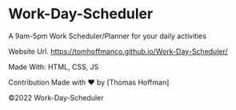 # Work-Day-Scheduler

A 9am-5pm Work Scheduler/Planner for your daily activities

Website Url. https://tomhoffmanco.github.io/Work-Day-Scheduler/

Made With: HTML, CSS, JS

Contribution Made with ❤️ by [Thomas Hoffman]

©️2022 Work-Day-Scheduler
